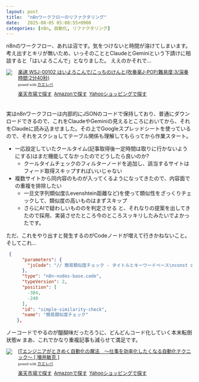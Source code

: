```yaml
---
layout: post
title:  "n8nワークフローのリファクタリング"
date:   2025-08-05 05:00:55+0900
categories: [n8n, 自動化, リファクタリング]
---
```

n8nのワークフロー、あれは沼です。気をつけないと時間が溶けてしまいます。
考え出すとキリが無いため、いっそのこととClaudeとGeminiという下請けに相談すると「はいよろこんで」となりました。
ええのかそれで…

<!--more-->

<div class="kaerebalink-box" style="text-align:left;padding-bottom:20px;font-size:small;zoom: 1;overflow: hidden;"><div class="kaerebalink-image" style="float:left;margin:0 15px 10px 0;"><a href="//af.moshimo.com/af/c/click?a_id=920706&p_id=54&pc_id=54&pl_id=616&s_v=b5Rz2P0601xu&url=https%3A%2F%2Fitem.rakuten.co.jp%2Fgakufu-nets%2Ff0230577%2F%3Frafcid%3Dwsc_i_is_1087413314923222742" target="_blank" ><img src="https://thumbnail.image.rakuten.co.jp/@0_mall/gakufu-nets/cabinet/score_images/230001-231000/f0230577.jpg?_ex=128x128" style="border: none;" /></a><img src="//i.moshimo.com/af/i/impression?a_id=920706&p_id=54&pc_id=54&pl_id=616" width="1" height="1" style="border:none;"></div><div class="kaerebalink-info" style="line-height:120%;zoom: 1;overflow: hidden;"><div class="kaerebalink-name" style="margin-bottom:10px;line-height:120%"><a href="//af.moshimo.com/af/c/click?a_id=920706&p_id=54&pc_id=54&pl_id=616&s_v=b5Rz2P0601xu&url=https%3A%2F%2Fitem.rakuten.co.jp%2Fgakufu-nets%2Ff0230577%2F%3Frafcid%3Dwsc_i_is_1087413314923222742" target="_blank" >楽譜 WSJ-00102 はいよろこんで/こっちのけんと(吹奏楽J-POP/難易度:3/演奏時間:2分40秒)</a><img src="//i.moshimo.com/af/i/impression?a_id=920706&p_id=54&pc_id=54&pl_id=616" width="1" height="1" style="border:none;"><div class="kaerebalink-powered-date" style="font-size:8pt;margin-top:5px;font-family:verdana;line-height:120%">posted with <a href="https://kaereba.com" rel="nofollow" target="_blank">カエレバ</a></div></div><div class="kaerebalink-detail" style="margin-bottom:5px;"></div><div class="kaerebalink-link1" style="margin-top:10px;"><div class="shoplinkrakuten" style="display:inline;margin-right:5px"><a href="//af.moshimo.com/af/c/click?a_id=920706&p_id=54&pc_id=54&pl_id=616&s_v=b5Rz2P0601xu&url=https%3A%2F%2Fsearch.rakuten.co.jp%2Fsearch%2Fmall%2F%25E3%2581%25AF%25E3%2581%2584%25E3%2582%2588%25E3%2582%258D%25E3%2581%2593%25E3%2582%2593%25E3%2581%25A7%2F-%2Ff.1-p.1-s.1-sf.0-st.A-v.2%3Fx%3D0" target="_blank" >楽天市場で探す</a><img src="//i.moshimo.com/af/i/impression?a_id=920706&p_id=54&pc_id=54&pl_id=616" width="1" height="1" style="border:none;"></div><div class="shoplinkamazon" style="display:inline;margin-right:5px"><a href="//af.moshimo.com/af/c/click?a_id=920708&p_id=170&pc_id=185&pl_id=4062&s_v=b5Rz2P0601xu&url=https%3A%2F%2Fwww.amazon.co.jp%2Fgp%2Fsearch%3Fkeywords%3D%25E3%2581%25AF%25E3%2581%2584%25E3%2582%2588%25E3%2582%258D%25E3%2581%2593%25E3%2582%2593%25E3%2581%25A7%26__mk_ja_JP%3D%25E3%2582%25AB%25E3%2582%25BF%25E3%2582%25AB%25E3%2583%258A" target="_blank" >Amazonで探す</a><img src="//i.moshimo.com/af/i/impression?a_id=920708&p_id=170&pc_id=185&pl_id=4062" width="1" height="1" style="border:none;"></div><div class="shoplinkyahoo" style="display:inline;margin-right:5px"><a href="//af.moshimo.com/af/c/click?a_id=4986064&p_id=1225&pc_id=1925&pl_id=18502&s_v=b5Rz2P0601xu&url=http%3A%2F%2Fsearch.shopping.yahoo.co.jp%2Fsearch%3Fp%3D%25E3%2581%25AF%25E3%2581%2584%25E3%2582%2588%25E3%2582%258D%25E3%2581%2593%25E3%2582%2593%25E3%2581%25A7" target="_blank" >Yahooショッピングで探す</a><img src="//i.moshimo.com/af/i/impression?a_id=4986064&p_id=1225&pc_id=1925&pl_id=18502" width="1" height="1" style="border:none;"></div></div></div><div class="booklink-footer" style="clear: left"></div></div>

実はn8nワークフローは内部的にJSONのコードで保持しており、普通にダウンロードできるので、これをClaudeやGeminiの見えるところにおいてから、それをClaudeに読み込ませました。その上でGoogleスプレッドシートを使っているので、それをスクショしてテーブル関係も理解してもらってから作業スタート。

- 一応設定していたクールタイム(記事取得後一定時間は取りに行かないようにする)はまだ機能してなかったのでどうしたら良いのか?
    - クールタイムチェックのフィルターノードを追加し、該当するサイトはフィード取得スキップすればいいじゃない
- 複数サイトから同内容のものが入ってくるようになってきたので、内容面での重複を排除したい
    - 一旦文字列類似度(Levenshtein距離など)を使って類似性をざっくりチェックして、類似度の高いものはまずスキップ
    - さらにAIで疑わしいもののを判定させる
と、それなりの提案を出してきたので採用、実装させたところ今のところスッキリしたみたいでよかったです。

ただ、これをやり出すと発生するのがCodeノードが増えて行きかねないこと。そしてこれ…

```json
 {
      "parameters": {
        "jsCode": "// 簡易類似度チェック - タイトルとキーワードベース\nconst currentItems = items;\nconst duplicates = [];\nconst unique = [];\n\nfor (let i = 0; i < currentItems.length; i++) {\n  const currentItem = currentItems[i];\n  const currentTitle = currentItem.json.output || '';\n  \n  let isDuplicate = false;\n  \n  // 同じバッチ内での重複チェック\n  for (let j = 0; j < i; j++) {\n    const compareItem = currentItems[j];\n    const compareTitle = compareItem.json.output || '';\n    \n    // タイトルの類似度チェック（簡易版）\n    const similarity = calculateSimilarity(currentTitle, compareTitle);\n    \n    if (similarity > 0.7) { // 70%以上類似\n      isDuplicate = true;\n      break;\n    }\n  }\n  \n  if (isDuplicate) {\n    duplicates.push(currentItem);\n  } else {\n    unique.push(currentItem);\n  }\n}\n\n// 文字列類似度計算（簡易版）\nfunction calculateSimilarity(str1, str2) {\n  if (!str1 || !str2) return 0;\n  \n  // 正規化\n  const s1 = str1.toLowerCase().replace(/[^\\w\\s]/g, '').trim();\n  const s2 = str2.toLowerCase().replace(/[^\\w\\s]/g, '').trim();\n  \n  if (s1 === s2) return 1;\n  \n  // 単語ベース類似度\n  const words1 = s1.split(/\\s+/);\n  const words2 = s2.split(/\\s+/);\n  \n  const commonWords = words1.filter(word => words2.includes(word));\n  const totalWords = Math.max(words1.length, words2.length);\n  \n  return totalWords > 0 ? commonWords.length / totalWords : 0;\n}\n\nreturn unique;"
      },
      "type": "n8n-nodes-base.code",
      "typeVersion": 2,
      "position": [
        -384,
        -240
      ],
      "id": "simple-similarity-check",
      "name": "簡易類似度チェック"
    },
```

ノーコードでやるのが醍醐味だったろうに、どんどんコード化していく本末転倒状態w
まあ、これでかなり重複記事も減らせて満足です。

<div class="kaerebalink-box" style="text-align:left;padding-bottom:20px;font-size:small;zoom: 1;overflow: hidden;"><div class="kaerebalink-image" style="float:left;margin:0 15px 10px 0;"><a href="//af.moshimo.com/af/c/click?a_id=920706&p_id=54&pc_id=54&pl_id=616&s_v=b5Rz2P0601xu&url=https%3A%2F%2Fitem.rakuten.co.jp%2Fbook%2F16387424%2F%3Frafcid%3Dwsc_i_is_1087413314923222742" target="_blank" ><img src="https://thumbnail.image.rakuten.co.jp/@0_mall/book/cabinet/2487/9784802612487.jpg?_ex=128x128" style="border: none;" /></a><img src="//i.moshimo.com/af/i/impression?a_id=920706&p_id=54&pc_id=54&pl_id=616" width="1" height="1" style="border:none;"></div><div class="kaerebalink-info" style="line-height:120%;zoom: 1;overflow: hidden;"><div class="kaerebalink-name" style="margin-bottom:10px;line-height:120%"><a href="//af.moshimo.com/af/c/click?a_id=920706&p_id=54&pc_id=54&pl_id=616&s_v=b5Rz2P0601xu&url=https%3A%2F%2Fitem.rakuten.co.jp%2Fbook%2F16387424%2F%3Frafcid%3Dwsc_i_is_1087413314923222742" target="_blank" >ITエンジニアがときめく自動化の魔法　～仕事を効率化したくなる自動化テクニック～ [ 増井敏克 ]</a><img src="//i.moshimo.com/af/i/impression?a_id=920706&p_id=54&pc_id=54&pl_id=616" width="1" height="1" style="border:none;"><div class="kaerebalink-powered-date" style="font-size:8pt;margin-top:5px;font-family:verdana;line-height:120%">posted with <a href="https://kaereba.com" rel="nofollow" target="_blank">カエレバ</a></div></div><div class="kaerebalink-detail" style="margin-bottom:5px;"></div><div class="kaerebalink-link1" style="margin-top:10px;"><div class="shoplinkrakuten" style="display:inline;margin-right:5px"><a href="//af.moshimo.com/af/c/click?a_id=920706&p_id=54&pc_id=54&pl_id=616&s_v=b5Rz2P0601xu&url=https%3A%2F%2Fsearch.rakuten.co.jp%2Fsearch%2Fmall%2F%25E8%2587%25AA%25E5%258B%2595%25E5%258C%2596%2F-%2Ff.1-p.1-s.1-sf.0-st.A-v.2%3Fx%3D0" target="_blank" >楽天市場で探す</a><img src="//i.moshimo.com/af/i/impression?a_id=920706&p_id=54&pc_id=54&pl_id=616" width="1" height="1" style="border:none;"></div><div class="shoplinkamazon" style="display:inline;margin-right:5px"><a href="//af.moshimo.com/af/c/click?a_id=920708&p_id=170&pc_id=185&pl_id=4062&s_v=b5Rz2P0601xu&url=https%3A%2F%2Fwww.amazon.co.jp%2Fgp%2Fsearch%3Fkeywords%3D%25E8%2587%25AA%25E5%258B%2595%25E5%258C%2596%26__mk_ja_JP%3D%25E3%2582%25AB%25E3%2582%25BF%25E3%2582%25AB%25E3%2583%258A" target="_blank" >Amazonで探す</a><img src="//i.moshimo.com/af/i/impression?a_id=920708&p_id=170&pc_id=185&pl_id=4062" width="1" height="1" style="border:none;"></div><div class="shoplinkyahoo" style="display:inline;margin-right:5px"><a href="//af.moshimo.com/af/c/click?a_id=4986064&p_id=1225&pc_id=1925&pl_id=18502&s_v=b5Rz2P0601xu&url=http%3A%2F%2Fsearch.shopping.yahoo.co.jp%2Fsearch%3Fp%3D%25E8%2587%25AA%25E5%258B%2595%25E5%258C%2596" target="_blank" >Yahooショッピングで探す</a><img src="//i.moshimo.com/af/i/impression?a_id=4986064&p_id=1225&pc_id=1925&pl_id=18502" width="1" height="1" style="border:none;"></div></div></div><div class="booklink-footer" style="clear: left"></div></div>
